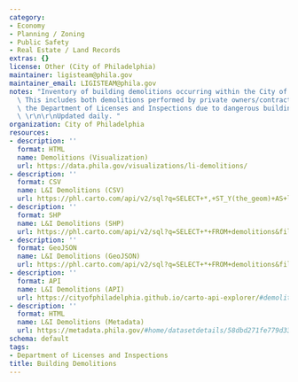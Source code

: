 ```yaml
---
category:
- Economy
- Planning / Zoning
- Public Safety
- Real Estate / Land Records
extras: {}
license: Other (City of Philadelphia)
maintainer: ligisteam@phila.gov
maintainer_email: LIGISTEAM@phila.gov
notes: "Inventory of building demolitions occurring within the City of Philadelphia.\
  \ This includes both demolitions performed by private owners/contractors and by\
  \ the Department of Licenses and Inspections due to dangerous building conditions.\
  \ \r\n\r\nUpdated daily. "
organization: City of Philadelphia
resources:
- description: ''
  format: HTML
  name: Demolitions (Visualization)
  url: https://data.phila.gov/visualizations/li-demolitions/
- description: ''
  format: CSV
  name: L&I Demolitions (CSV)
  url: https://phl.carto.com/api/v2/sql?q=SELECT+*,+ST_Y(the_geom)+AS+lat,+ST_X(the_geom)+AS+lng+FROM+demolitions&filename=demolitions&format=csv&skipfields=cartodb_id
- description: ''
  format: SHP
  name: L&I Demolitions (SHP)
  url: https://phl.carto.com/api/v2/sql?q=SELECT+*+FROM+demolitions&filename=demolitions&format=shp&skipfields=cartodb_id
- description: ''
  format: GeoJSON
  name: L&I Demolitions (GeoJSON)
  url: https://phl.carto.com/api/v2/sql?q=SELECT+*+FROM+demolitions&filename=demolitions&format=geojson&skipfields=cartodb_id
- description: ''
  format: API
  name: L&I Demolitions (API)
  url: https://cityofphiladelphia.github.io/carto-api-explorer/#demolitions
- description: ''
  format: HTML
  name: L&I Demolitions (Metadata)
  url: https://metadata.phila.gov/#home/datasetdetails/58dbd271fe779d33cf0e8cad/representationdetails/5e989bd68d478300195737b0/
schema: default
tags:
- Department of Licenses and Inspections
title: Building Demolitions
---
```

